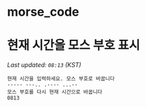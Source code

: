 # morse_code
# 현재 시간을 모스 부호 표시
<!-- MORSE_TIME_START -->
_Last updated: `08:13` (KST)_

```
현재 시간을 입력하세요. 모스 부호로 바꿉니다
----- ---.. .---- ...--
모스 부호를 다시 현재 시간으로 바꿉니다
0813
```
<!-- MORSE_TIME_END -->
